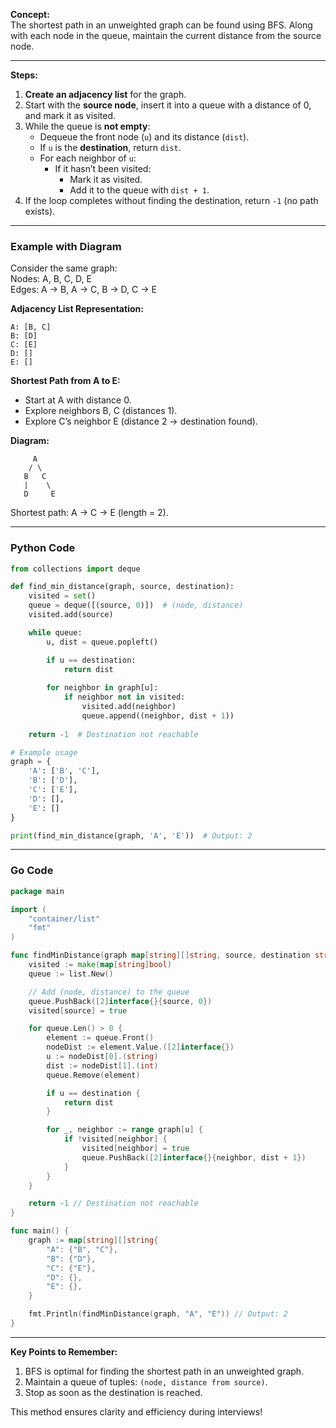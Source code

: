 **Concept:**  
The shortest path in an unweighted graph can be found using BFS. Along with each node in the queue, maintain the current distance from the source node.

---

**Steps:**

1. **Create an adjacency list** for the graph.
2. Start with the **source node**, insert it into a queue with a distance of 0, and mark it as visited.
3. While the queue is **not empty**:
    - Dequeue the front node (`u`) and its distance (`dist`).
    - If `u` is the **destination**, return `dist`.
    - For each neighbor of `u`:
        - If it hasn’t been visited:
            - Mark it as visited.
            - Add it to the queue with `dist + 1`.
4. If the loop completes without finding the destination, return `-1` (no path exists).

---

### Example with Diagram

Consider the same graph:  
Nodes: A, B, C, D, E  
Edges: A → B, A → C, B → D, C → E

**Adjacency List Representation:**

```
A: [B, C]
B: [D]
C: [E]
D: []
E: []
```

**Shortest Path from A to E:**

- Start at A with distance 0.
- Explore neighbors B, C (distances 1).
- Explore C’s neighbor E (distance 2 → destination found).

**Diagram:**

```
     A
    / \
   B   C
   |    \
   D     E
```

Shortest path: A → C → E (length = 2).

---

### Python Code

```python
from collections import deque

def find_min_distance(graph, source, destination):
    visited = set()
    queue = deque([(source, 0)])  # (node, distance)
    visited.add(source)

    while queue:
        u, dist = queue.popleft()

        if u == destination:
            return dist
        
        for neighbor in graph[u]:
            if neighbor not in visited:
                visited.add(neighbor)
                queue.append((neighbor, dist + 1))
    
    return -1  # Destination not reachable

# Example usage
graph = {
    'A': ['B', 'C'],
    'B': ['D'],
    'C': ['E'],
    'D': [],
    'E': []
}

print(find_min_distance(graph, 'A', 'E'))  # Output: 2
```

---

### Go Code

```go
package main

import (
	"container/list"
	"fmt"
)

func findMinDistance(graph map[string][]string, source, destination string) int {
	visited := make(map[string]bool)
	queue := list.New()

	// Add (node, distance) to the queue
	queue.PushBack([2]interface{}{source, 0})
	visited[source] = true

	for queue.Len() > 0 {
		element := queue.Front()
		nodeDist := element.Value.([2]interface{})
		u := nodeDist[0].(string)
		dist := nodeDist[1].(int)
		queue.Remove(element)

		if u == destination {
			return dist
		}

		for _, neighbor := range graph[u] {
			if !visited[neighbor] {
				visited[neighbor] = true
				queue.PushBack([2]interface{}{neighbor, dist + 1})
			}
		}
	}

	return -1 // Destination not reachable
}

func main() {
	graph := map[string][]string{
		"A": {"B", "C"},
		"B": {"D"},
		"C": {"E"},
		"D": {},
		"E": {},
	}

	fmt.Println(findMinDistance(graph, "A", "E")) // Output: 2
}
```

---

**Key Points to Remember:**

1. BFS is optimal for finding the shortest path in an unweighted graph.
2. Maintain a queue of tuples: `(node, distance from source)`.
3. Stop as soon as the destination is reached.

This method ensures clarity and efficiency during interviews!
